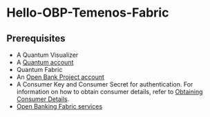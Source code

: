 # Hello-OBP-Temenos-Fabric

## Prerequisites
* A Quantum Visualizer
* A [Quantum account](https://manage.kony.com/)
* Quantum Fabric
* An [Open Bank Project account](https://apisandbox.openbankproject.com/user_mgt/login)
* A Consumer Key and Consumer Secret for authentication. For information on how to obtain consumer details, refer to [Obtaining Consumer Details](https://docs.kony.com/marketplace/V8Marketplace/Content/Marketplace/openbanking.htm#Obtaining).
* [Open Banking Fabric services](https://marketplace.kony.com/items/open-banking)
